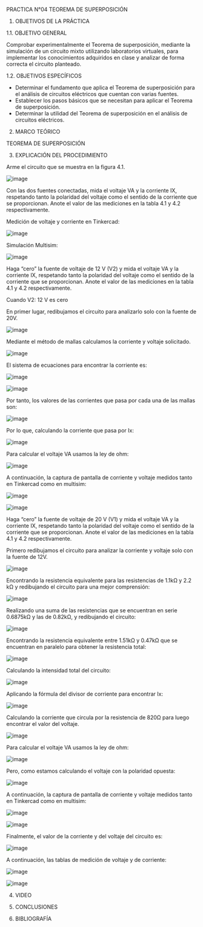 PRACTICA N°04 TEOREMA DE SUPERPOSICIÓN
1. OBJETIVOS DE LA PRÁCTICA

1.1. OBJETIVO GENERAL

Comprobar experimentalmente el Teorema de superposición, mediante la simulación de un circuito mixto utilizando laboratorios virtuales, para implementar los conocimientos adquiridos en clase y analizar de forma correcta el circuito planteado.

1.2. OBJETIVOS ESPECÍFICOS

- Determinar el fundamento que aplica el Teorema de superposición para el análisis de circuitos eléctricos que cuentan con varias fuentes.
- Establecer los pasos básicos que se necesitan para aplicar el Teorema de superposición.
- Determinar la utilidad del Teorema de superposición en el análisis de circuitos eléctricos.

2. MARCO TEÓRICO

TEOREMA DE SUPERPOSICIÓN



3. EXPLICACIÓN DEL PROCEDIMIENTO

Arme el circuito que se muestra en la figura 4.1.

![image](https://user-images.githubusercontent.com/93960809/147992556-2d947b99-ff88-47a2-b3ed-b39a5042cc23.png)

Con las dos fuentes conectadas, mida el voltaje VA y la corriente IX, respetando tanto la polaridad del voltaje como el sentido de la corriente que se proporcionan. Anote el valor de las mediciones en la tabla 4.1 y 4.2 respectivamente.

Medición de voltaje y corriente en Tinkercad:

![image](https://user-images.githubusercontent.com/93960809/147992602-281d7017-8e54-4a6b-b571-62afa6a29a30.png)

Simulación Multisim: 

![image](https://user-images.githubusercontent.com/93960809/147992652-509c37e4-7c4d-4c8d-934a-e703924b43c6.png)

Haga “cero” la fuente de voltaje de 12 V (V2) y mida el voltaje VA y la corriente IX, respetando tanto la polaridad del voltaje como el sentido de la corriente que se proporcionan. Anote el valor de las mediciones en la tabla 4.1 y 4.2 respectivamente.

Cuando V2: 12 V es cero

En primer lugar, redibujamos el circuito para analizarlo solo con la fuente de 20V.

![image](https://user-images.githubusercontent.com/93960809/147992731-2558c1ae-ea7d-4e65-90f9-1840ecf653b2.png)

Mediante el método de mallas calculamos la corriente y voltaje solicitado. 

![image](https://user-images.githubusercontent.com/93960809/147992965-fc8ef823-d502-43d3-b9d8-3221a15ac25a.png)

El sistema de ecuaciones para encontrar la corriente es: 

![image](https://user-images.githubusercontent.com/93960809/147992995-d92ff987-7b0e-4d85-a6d0-ed44eef49ccc.png)

![image](https://user-images.githubusercontent.com/93960809/147993016-87ef2ec7-ca87-495f-a57e-c1c65a163533.png)

Por tanto, los valores de las corrientes que pasa por cada una de las mallas son: 

![image](https://user-images.githubusercontent.com/93960809/147993038-952daa2e-5645-408f-bd89-9a732c7b3a9f.png)

Por lo que, calculando la corriente que pasa por Ix:

![image](https://user-images.githubusercontent.com/93960809/147993060-209e1eb3-aaec-43af-8431-655b9742ffaf.png)

Para calcular el voltaje VA usamos la ley de ohm: 

![image](https://user-images.githubusercontent.com/93960809/147993068-ca924b6e-b6c7-4447-b98b-b426c502d037.png)

A continuación, la captura de pantalla de corriente y voltaje medidos tanto en Tinkercad como en multisim: 

![image](https://user-images.githubusercontent.com/93960809/147993101-a735605e-818d-4e79-966a-30dee70c2775.png)

![image](https://user-images.githubusercontent.com/93960809/147993110-9e94ba5e-da95-4854-a8a8-198d2d1f648a.png)

Haga “cero” la fuente de voltaje de 20 V (V1) y mida el voltaje VA y la corriente IX, respetando tanto la polaridad del voltaje como el sentido de la corriente que se proporcionan. Anote el valor de las mediciones en la tabla 4.1 y 4.2 respectivamente.

Primero redibujamos el circuito para analizar la corriente y voltaje solo con la fuente de 12V. 

![image](https://user-images.githubusercontent.com/93960809/147993127-739fc921-fb1a-4611-95e3-930f87c309e3.png)

Encontrando la resistencia equivalente para las resistencias de 1.1kΩ y 2.2 kΩ y redibujando el circuito para una mejor comprensión: 

![image](https://user-images.githubusercontent.com/93960809/147993158-2779b806-4711-48ab-9756-3fef8cc4ba14.png)

Realizando una suma de las resistencias que se encuentran en serie 0.6875kΩ y las de 0.82kΩ, y redibujando el circuito: 

![image](https://user-images.githubusercontent.com/93960809/147993169-9d694ac7-ec50-4fde-be7c-f75ab83431d2.png)

Encontrando la resistencia equivalente entre 1.51kΩ y 0.47kΩ que se encuentran en paralelo para obtener la resistencia total: 

![image](https://user-images.githubusercontent.com/93960809/147993183-18f6ee25-58a7-46de-8666-4d4a0f5eaf80.png)

Calculando la intensidad total del circuito: 

![image](https://user-images.githubusercontent.com/93960809/147993198-939b8e58-3fa0-4d9f-a27f-1da210a51b7b.png)

Aplicando la fórmula del divisor de corriente para encontrar Ix: 

![image](https://user-images.githubusercontent.com/93960809/147993221-7a844d6d-cc04-4b96-8806-f9d545ce8004.png)

Calculando la corriente que circula por la resistencia de 820Ω para luego encontrar el valor del voltaje. 

![image](https://user-images.githubusercontent.com/93960809/147993245-1b11995e-25c7-4a8d-8bbd-ac61e484d748.png)

Para calcular el voltaje VA usamos la ley de ohm: 

![image](https://user-images.githubusercontent.com/93960809/147993267-cb37087f-5aa0-4b4b-946c-c7eb6121e2db.png)

Pero, como estamos calculando el voltaje con la polaridad opuesta: 

![image](https://user-images.githubusercontent.com/93960809/147993302-c7fbb748-c62c-49e0-afc5-a1428c1737c1.png)

A continuación, la captura de pantalla de corriente y voltaje medidos tanto en Tinkercad como en multisim:

![image](https://user-images.githubusercontent.com/93960809/147993408-87f0739d-1a18-4de2-a732-15428e0bc1e8.png)

![image](https://user-images.githubusercontent.com/93960809/147993414-733c5b90-a263-431e-a9c1-fc19ef87e161.png)

Finalmente, el valor de la corriente y del voltaje del circuito es: 

![image](https://user-images.githubusercontent.com/93960809/147993320-6a45514e-1315-42b9-a159-3034470d4431.png)

A continuación, las tablas de medición de voltaje y de corriente:

![image](https://user-images.githubusercontent.com/93960809/147993420-fbc70703-a0e7-4144-a328-dcd528bbe856.png)

![image](https://user-images.githubusercontent.com/93960809/147993426-4b2fd6f4-c9df-4b8b-bd8d-548e8550d896.png)


4. VIDEO

5. CONCLUSIONES

6. BIBLIOGRAFÍA

